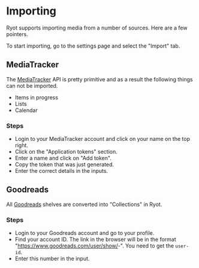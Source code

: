 # Importing

Ryot supports importing media from a number of sources. Here are a few pointers.

To start importing, go to the settings page and select the "Import" tab.

## MediaTracker

The [MediaTracker](https://github.com/bonukai/MediaTracker) API is pretty
primitive and as a result the following things can not be imported.

- Items in progress
- Lists
- Calendar

### Steps

- Login to your MediaTracker account and click on your name on the top right.
- Click on the "Application tokens" section.
- Enter a name and click on "Add token".
- Copy the token that was just generated.
- Enter the correct details in the inputs.

## Goodreads

All [Goodreads](https://www.goodreads.com) shelves are converted into
"Collections" in Ryot.

### Steps

- Login to your Goodreads account and go to your profile.
- Find your account ID. The link in the browser will be in the format
  "https://www.goodreads.com/user/show/<user-id>-<username>". You need to get the
  `user-id`.
- Enter this number in the input.
